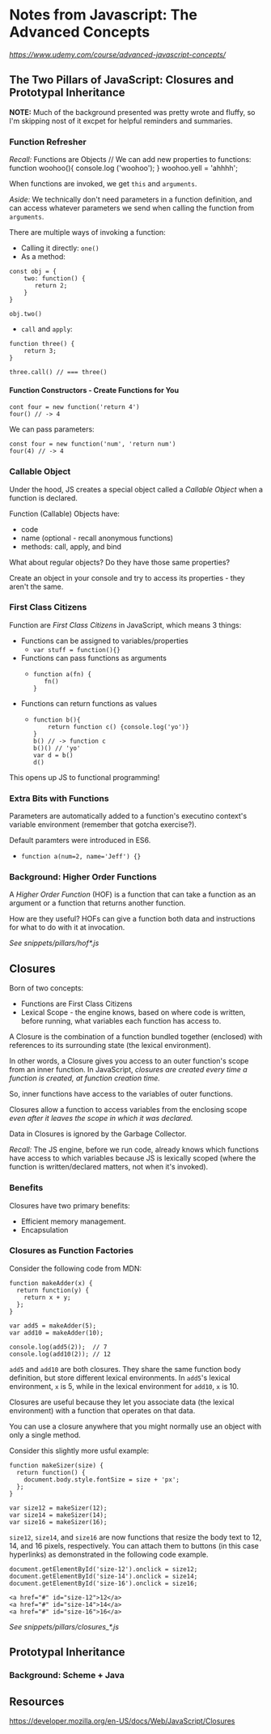 # Notes from Javascript: The Advanced Concepts
 *https://www.udemy.com/course/advanced-javascript-concepts/*

## The Two Pillars of JavaScript: Closures and Prototypal Inheritance
**NOTE:** Much of the background presented was pretty wrote and fluffy, so I'm skipping nost of it excpet for helpful reminders and summaries.

### Function Refresher
*Recall:* Functions are Objects
// We can add new properties to functions:
    function woohoo(){
        console.log ('woohoo');
    }
    woohoo.yell = 'ahhhh';

When functions are invoked, we get `this` and `arguments`.

*Aside:* We technically don't need parameters in a function definition, and can access whatever parameters we send when calling the function from `arguments`.

There are multiple ways of invoking a function:
- Calling it directly: `one()`
- As a method:
```
const obj = {
    two: function() {
       return 2;
    }
}

obj.two()
```
- `call` and `apply`:
```
function three() {
    return 3;
}

three.call() // === three()
```

#### Function Constructors - Create Functions for You
```
cont four = new function('return 4')
four() // -> 4
```
We can pass parameters:
```
const four = new function('num', 'return num')
four(4) // -> 4
```
### Callable Object
Under the hood, JS creates a special object called a *Callable Object* when a function is declared.

Function (Callable) Objects have:
- code
- name (optional - recall anonymous functions)
- methods: call, apply, and bind

What about regular objects? Do they have those same properties?

Create an object in your console and try to access its properties - they aren't the same.

### First Class Citizens
Function are *First Class Citizens* in JavaScript, which means 3 things:
- Functions can be assigned to variables/properties
    - `var stuff = function(){}`
- Functions can pass functions as arguments
    -     function a(fn) {
             fn()
          }
- Functions can return functions as values
    - ```
      function b(){
          return function c() {console.log('yo')}
      }
      b() // -> function c
      b()() // 'yo'
      var d = b()
      d()
      ```

This opens up JS to functional programming!

### Extra Bits with Functions
Parameters are automatically added to a function's executino context's variable environment (remember that gotcha exercise?).

Default paramters were introduced in ES6.
- `function a(num=2, name='Jeff') {}`

### Background: Higher Order Functions
A *Higher Order Function* (HOF) is a function that can take a function as an argument or a function that returns another function.

How are they useful?
HOFs can give a function both data and instructions for what to do with it at invocation.

*See snippets/pillars/hof\*.js*

## Closures
Born of two concepts:
- Functions are First Class Citizens
- Lexical Scope - the engine knows, based on where code is written, before running, what variables each function has access to.

A Closure is the combination of a function bundled together (enclosed) with references to its surrounding state (the lexical environment).

In other words, a Closure gives you access to an outer function's scope from an inner function. In JavaScript, *closures are created every time a function is created, at function creation time.*

So, inner functions have access to the variables of outer functions.

Closures allow a function to access variables from the enclosing scope *even after it leaves the scope in which it was declared.*

Data in Closures is ignored by the Garbage Collector.

*Recall:* The JS engine, before we run code, already knows which functions have access to which variables because JS is lexically scoped (where the function is written/declared matters, not when it's invoked).

### Benefits
Closures have two primary benefits:
- Efficient memory management.
- Encapsulation

### Closures as Function Factories
Consider the following code from MDN:
```
function makeAdder(x) {
  return function(y) {
    return x + y;
  };
}

var add5 = makeAdder(5);
var add10 = makeAdder(10);

console.log(add5(2));  // 7
console.log(add10(2)); // 12
```
`add5` and `add10` are both closures. They share the same function body definition, but store different lexical environments. In `add5`'s lexical environment, `x` is 5, while in the lexical environment for `add10`, `x` is 10.

Closures are useful because they let you associate data (the lexical environment) with a function that operates on that data. 

You can use a closure anywhere that you might normally use an object with only a single method.

Consider this slightly more usful example:
```
function makeSizer(size) {
  return function() {
    document.body.style.fontSize = size + 'px';
  };
}

var size12 = makeSizer(12);
var size14 = makeSizer(14);
var size16 = makeSizer(16);
```
`size12`, `size14`, and `size16` are now functions that resize the body text to 12, 14, and 16 pixels, respectively. You can attach them to buttons (in this case hyperlinks) as demonstrated in the following code example.
```
document.getElementById('size-12').onclick = size12;
document.getElementById('size-14').onclick = size14;
document.getElementById('size-16').onclick = size16;
```
```
<a href="#" id="size-12">12</a>
<a href="#" id="size-14">14</a>
<a href="#" id="size-16">16</a>
```

*See snippets/pillars/closures_\*.js*

## Prototypal Inheritance

### Background: Scheme + Java

## Resources
https://developer.mozilla.org/en-US/docs/Web/JavaScript/Closures
